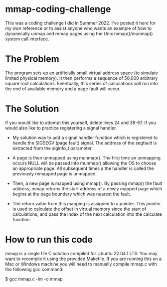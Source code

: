 # mmap-coding-challenge

This was a coding challenge I did in Summer 2022.  I've posted it here for my own reference or to assist anyone who wants an example of how to dynamically unmap and remap pages using the Unix mmap()/munmap() system call interface.

# The Problem
The program sets up an artificially small virtual address space (to simulate limited physical memory).  It then performs a sequence of 50,000 arbitrary square root calculations.  Eventually, this series of calculations will run into the end of available memory and a page fault will occur.

# The Solution
If you would like to attempt this yourself, delete lines 24 and 38-67.  If you would also like to practice registering a signal handler, 

 * My solution was to add a signal handler function which is registered to handle the SIGSEGV (page fault) signal.  The address of the segfault is extracted from the siginfo_t parameter.  

 * A page is then unmapped using munmap().  The first time an unmapping occurs NULL will be passed into munmap() allowing the OS to choose an appropriate page.  All subsequent times a the handler is called the previously remapped page is unmapped.  

 * Then, a new page is mapped using mmap().  By passing mmap() the fault address, mmap returns the start address of a newly mapped page which begins at the page boundary which was nearest the fault.  

 * The return value from this mapping is assigned to a pointer.  This pointer is used to calculate the offset in virtual memory since the start of calculations, and pass the index of the next calculation into the calculate function.  

# How to run this code

mmap is a single file C solution compiled for Ubuntu 22.04.1 LTS.  You may want to recompile it using the provided Makefile.  If you are running this on a Mac or Windows machine you will need to manually compile mmap.c with the following gcc command:

$ gcc mmap.c -lm -o mmap

